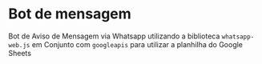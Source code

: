 # Bot de mensagem

Bot de Aviso de Mensagem via Whatsapp utilizando a biblioteca `whatsapp-web.js` em Conjunto com `googleapis` para utilizar a planhilha do Google Sheets

